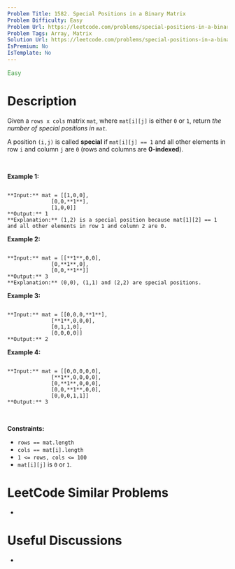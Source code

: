 ```yaml
---
Problem Title: 1582. Special Positions in a Binary Matrix
Problem Difficulty: Easy
Problem Url: https://leetcode.com/problems/special-positions-in-a-binary-matrix/
Problem Tags: Array, Matrix
Solution Url: https://leetcode.com/problems/special-positions-in-a-binary-matrix/solution/
IsPremium: No
IsTemplate: No
---
```


<span style="color: rgb(67, 160, 71);">Easy</span>

# Description

Given a `rows x cols` matrix `mat`, where `mat[i][j]` is either `0` or `1`, return *the number of special positions in `mat`.*


A position `(i,j)` is called **special** if `mat[i][j] == 1` and all other elements in row `i` and column `j` are `0` (rows and columns are **0-indexed**).


 


**Example 1:**



```

**Input:** mat = [[1,0,0],
              [0,0,**1**],
              [1,0,0]]
**Output:** 1
**Explanation:** (1,2) is a special position because mat[1][2] == 1 and all other elements in row 1 and column 2 are 0.

```

**Example 2:**



```

**Input:** mat = [[**1**,0,0],
              [0,**1**,0],
              [0,0,**1**]]
**Output:** 3
**Explanation:** (0,0), (1,1) and (2,2) are special positions. 

```

**Example 3:**



```

**Input:** mat = [[0,0,0,**1**],
              [**1**,0,0,0],
              [0,1,1,0],
              [0,0,0,0]]
**Output:** 2

```

**Example 4:**



```

**Input:** mat = [[0,0,0,0,0],
              [**1**,0,0,0,0],
              [0,**1**,0,0,0],
              [0,0,**1**,0,0],
              [0,0,0,1,1]]
**Output:** 3

```

 


**Constraints:**


* `rows == mat.length`
* `cols == mat[i].length`
* `1 <= rows, cols <= 100`
* `mat[i][j]` is `0` or `1`.




# LeetCode Similar Problems

- []()

# Useful Discussions

- []()
